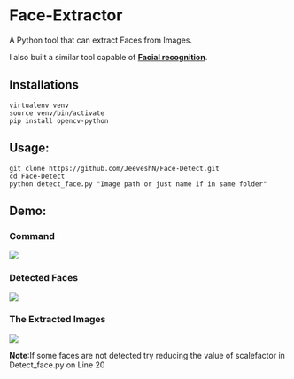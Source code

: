 # Face-Extractor  
A Python tool that can extract Faces from Images.  

I also built a similar tool capable of **[Facial recognition](https://github.com/JeeveshN/Facial-Recognition-Tool)**.

## Installations
```
virtualenv venv
source venv/bin/activate
pip install opencv-python
```
## Usage:
```
git clone https://github.com/JeeveshN/Face-Detect.git
cd Face-Detect
python detect_face.py "Image path or just name if in same folder"
```
## Demo:

### Command
![](/extras/2.png?raw=True)
### Detected Faces
![](/extras/1.png?raw=True)
### The Extracted Images
![](/extras/3.png?raw=True)  
  
**Note**:If some faces are not detected try reducing the value of scalefactor in Detect_face.py on Line 20

